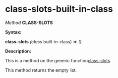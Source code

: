 class-slots-built-in-class
==========================

*Method* **CLASS-SLOTS**

**Syntax:**

**class-slots** *(class* built-in-class) => *()*

**Description:**

This is a method on the generic function[class-slots](/docs/meta-object-protocol/class-slots).

This method returns the empty list.
